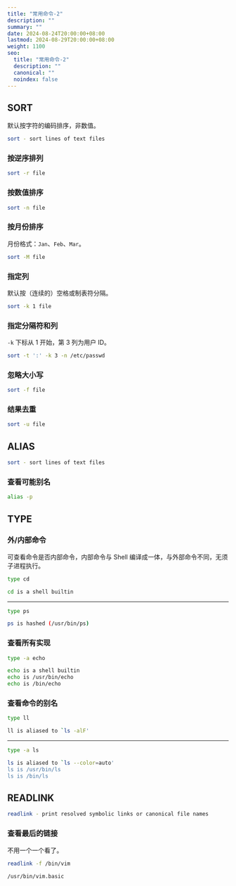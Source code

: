 ```yaml
---
title: "常用命令-2"
description: ""
summary: ""
date: 2024-08-24T20:00:00+08:00
lastmod: 2024-08-29T20:00:00+08:00
weight: 1100
seo:
  title: "常用命令-2"
  description: ""
  canonical: ""
  noindex: false
---
```


## SORT

默认按字符的编码排序，非数值。

```bash {frame="none"}
sort - sort lines of text files
```

### 按逆序排列

```bash {frame="none"}
sort -r file
```

### 按数值排序

```bash {frame="none"}
sort -n file
```

### 按月份排序

月份格式：`Jan`、`Feb`、`Mar`。

```bash {frame="none"}
sort -M file
```

### 指定列

默认按（连续的）空格或制表符分隔。

```bash {frame="none"}
sort -k 1 file
```

### 指定分隔符和列

`-k` 下标从 1 开始，第 3 列为用户 ID。

```bash {frame="none"}
sort -t ':' -k 3 -n /etc/passwd
```

### 忽略大小写

```bash {frame="none"}
sort -f file
```

### 结果去重

```bash {frame="none"}
sort -u file
```

## ALIAS

```bash {frame="none"}
sort - sort lines of text files
```

### 查看可能别名

```bash {frame="none"}
alias -p
```

## TYPE

### 外/内部命令

可查看命令是否内部命令，内部命令与 Shell 编译成一体，与外部命令不同，无须子进程执行。

```bash {frame="none"}
type cd
```

```bash {frame="none"}
cd is a shell builtin
```

***

```bash {frame="none"}
type ps
```

```bash {frame="none"}
ps is hashed (/usr/bin/ps)
```

### 查看所有实现

```bash {frame="none"}
type -a echo
```

```bash {frame="none"}
echo is a shell builtin
echo is /usr/bin/echo
echo is /bin/echo
```

### 查看命令的别名

```bash {frame="none"}
type ll
```

```bash {frame="none"}
ll is aliased to `ls -alF'
```

***

```bash {frame="none"}
type -a ls
```

```bash {frame="none"}
ls is aliased to `ls --color=auto'
ls is /usr/bin/ls
ls is /bin/ls
```

## READLINK

```bash {frame="none"}
readlink - print resolved symbolic links or canonical file names
```

### 查看最后的链接

不用一个一个看了。

```bash {frame="none"}
readlink -f /bin/vim
```

```bash {frame="none"}
/usr/bin/vim.basic
```
